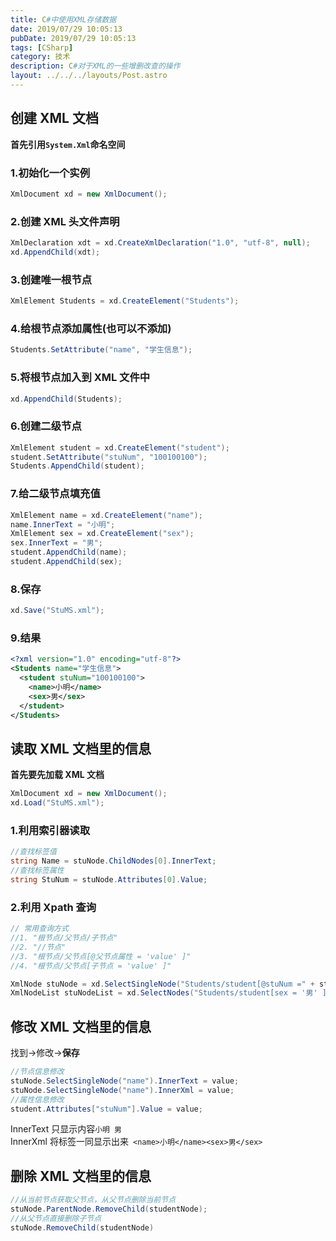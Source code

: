 ```yaml
---
title: C#中使用XML存储数据
date: 2019/07/29 10:05:13
pubDate: 2019/07/29 10:05:13
tags: [CSharp]
category: 技术
description: C#对于XML的一些增删改查的操作
layout: ../../../layouts/Post.astro
---
```


## 创建 XML 文档

**首先引用`System.Xml`命名空间**

### 1.初始化一个实例

```csharp
XmlDocument xd = new XmlDocument();
```

### 2.创建 XML 头文件声明

```csharp
XmlDeclaration xdt = xd.CreateXmlDeclaration("1.0", "utf-8", null);
xd.AppendChild(xdt);
```

### 3.创建唯一根节点

```csharp
XmlElement Students = xd.CreateElement("Students");
```

### 4.给根节点添加属性(也可以不添加)

```csharp
Students.SetAttribute("name", "学生信息");
```

### 5.将根节点加入到 XML 文件中

```csharp
xd.AppendChild(Students);
```

### 6.创建二级节点

```csharp
XmlElement student = xd.CreateElement("student");
student.SetAttribute("stuNum", "100100100");
Students.AppendChild(student);
```

### 7.给二级节点填充值

```csharp
XmlElement name = xd.CreateElement("name");
name.InnerText = "小明";
XmlElement sex = xd.CreateElement("sex");
sex.InnerText = "男";
student.AppendChild(name);
student.AppendChild(sex);
```

### 8.保存

```csharp
xd.Save("StuMS.xml");
```

### 9.结果

```xml
<?xml version="1.0" encoding="utf-8"?>
<Students name="学生信息">
  <student stuNum="100100100">
    <name>小明</name>
    <sex>男</sex>
  </student>
</Students>
```

## 读取 XML 文档里的信息

**首先要先加载 XML 文档**

```csharp
XmlDocument xd = new XmlDocument();
xd.Load("StuMS.xml");
```

### 1.利用索引器读取

```csharp
//查找标签值
string Name = stuNode.ChildNodes[0].InnerText;
//查找标签属性
string StuNum = stuNode.Attributes[0].Value;
```

### 2.利用 Xpath 查询

```csharp
// 常用查询方式
//1. "根节点/父节点/子节点"
//2. "//节点"
//3. "根节点/父节点[@父节点属性 = 'value' ]"
//4. "根节点/父节点[子节点 = 'value' ]"

XmlNode stuNode = xd.SelectSingleNode("Students/student[@stuNum =" + stuNum + "]");//可以获得指定stuNum的一个节点
XmlNodeList stuNodeList = xd.SelectNodes("Students/student[sex = '男' ]");//可以获得指定性别的集合
```

## 修改 XML 文档里的信息

找到->修改->**保存**

```csharp
//节点信息修改
stuNode.SelectSingleNode("name").InnerText = value;
stuNode.SelectSingleNode("name").InnerXml = value;
//属性信息修改
student.Attributes["stuNum"].Value = value;
```

InnerText 只显示内容`小明 男`\
InnerXml 将标签一同显示出来` <name>小明</name><sex>男</sex>`

## 删除 XML 文档里的信息

```csharp
//从当前节点获取父节点，从父节点删除当前节点
stuNode.ParentNode.RemoveChild(studentNode);
//从父节点直接删除子节点
stuNode.RemoveChild(studentNode)
```
